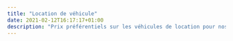 ```yaml
---
title: "Location de véhicule"
date: 2021-02-12T16:17:17+01:00
description: "Prix préférentiels sur les véhicules de location pour nos hôtes."
---
```


